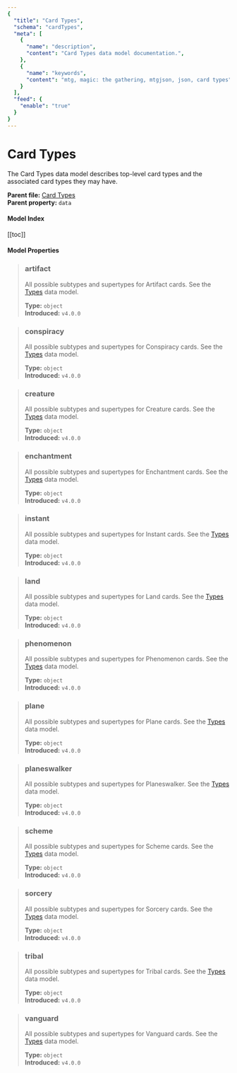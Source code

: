 ```yaml
---
{
  "title": "Card Types",
  "schema": "cardTypes",
  "meta": [
    {
      "name": "description",
      "content": "Card Types data model documentation.",
    },
    {
      "name": "keywords",
      "content": "mtg, magic: the gathering, mtgjson, json, card types",
    }
  ],
  "feed": {
    "enable": "true"
  }
}
---
```


# Card Types

The Card Types data model describes top-level card types and the associated card types they may have.

**Parent file:** [Card Types](/api/v5/CardTypes.json.zip)   
**Parent property:** `data`

#### Model Index

[[toc]]

#### Model Properties

> ### artifact  
> All possible subtypes and supertypes for Artifact cards. See the [Types](/data-models/types/) data model.  
>
> **Type:** `object`  
> **Introduced:** `v4.0.0`

> ### conspiracy  
> All possible subtypes and supertypes for Conspiracy cards. See the [Types](/data-models/types/) data model.  
>
> **Type:** `object`  
> **Introduced:** `v4.0.0`

> ### creature  
> All possible subtypes and supertypes for Creature cards. See the [Types](/data-models/types/) data model.  
>
> **Type:** `object`  
> **Introduced:** `v4.0.0`

> ### enchantment  
> All possible subtypes and supertypes for Enchantment cards. See the [Types](/data-models/types/) data model.  
>
> **Type:** `object`  
> **Introduced:** `v4.0.0`

> ### instant  
> All possible subtypes and supertypes for Instant cards. See the [Types](/data-models/types/) data model.  
>
> **Type:** `object`  
> **Introduced:** `v4.0.0`

> ### land  
> All possible subtypes and supertypes for Land cards. See the [Types](/data-models/types/) data model.  
>
> **Type:** `object`  
> **Introduced:** `v4.0.0`

> ### phenomenon  
> All possible subtypes and supertypes for Phenomenon cards. See the [Types](/data-models/types/) data model.  
>
> **Type:** `object`  
> **Introduced:** `v4.0.0`

> ### plane  
> All possible subtypes and supertypes for Plane cards. See the [Types](/data-models/types/) data model.  
>
> **Type:** `object`  
> **Introduced:** `v4.0.0`

> ### planeswalker  
> All possible subtypes and supertypes for Planeswalker. See the [Types](/data-models/types/) data model.  
>
> **Type:** `object`  
> **Introduced:** `v4.0.0`

> ### scheme  
> All possible subtypes and supertypes for Scheme cards. See the [Types](/data-models/types/) data model.  
>
> **Type:** `object`  
> **Introduced:** `v4.0.0`

> ### sorcery  
> All possible subtypes and supertypes for Sorcery cards. See the [Types](/data-models/types/) data model.  
>
> **Type:** `object`  
> **Introduced:** `v4.0.0`

> ### tribal  
> All possible subtypes and supertypes for Tribal cards. See the [Types](/data-models/types/) data model.  
>
> **Type:** `object`  
> **Introduced:** `v4.0.0`

> ### vanguard  
> All possible subtypes and supertypes for Vanguard cards. See the [Types](/data-models/types/) data model.  
>
> **Type:** `object`  
> **Introduced:** `v4.0.0`
